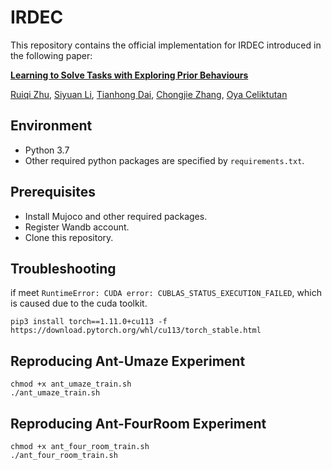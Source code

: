 # IRDEC

This repository contains the official implementation for IRDEC introduced in the following paper:

[**Learning to Solve Tasks with Exploring Prior Behaviours**](https://arxiv.org/abs/2307.02889)

[Ruiqi Zhu](https://ricky-zhu.github.io/), [Siyuan Li](https://siyuanlee.github.io/), [Tianhong Dai](https://tianhongdai.xyz/),
[Chongjie Zhang](http://people.iiis.tsinghua.edu.cn/~zhang/), [Oya Celiktutan](https://nms.kcl.ac.uk/oya.celiktutan/)


## Environment
- Python 3.7
- Other required python packages are specified by `requirements.txt`.

## Prerequisites
- Install Mujoco and other required packages. 
- Register Wandb account.
- Clone this repository.

## Troubleshooting
if meet `RuntimeError: CUDA error: CUBLAS_STATUS_EXECUTION_FAILED`, which is caused due to the cuda toolkit.

```shell
pip3 install torch==1.11.0+cu113 -f https://download.pytorch.org/whl/cu113/torch_stable.html
```


## Reproducing Ant-Umaze Experiment
```shell
chmod +x ant_umaze_train.sh
./ant_umaze_train.sh
```

## Reproducing Ant-FourRoom Experiment
```shell
chmod +x ant_four_room_train.sh
./ant_four_room_train.sh
```